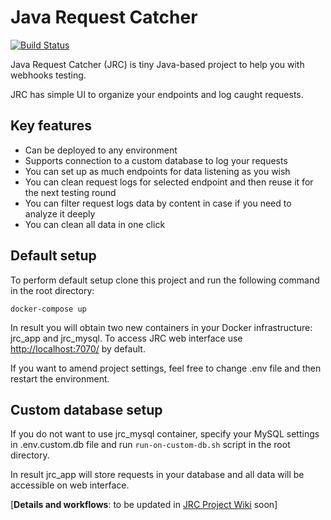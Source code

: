 # Java Request Catcher

[![Build Status](https://travis-ci.org/tpolishchuk/jrcatcher.svg?branch=master)](https://travis-ci.org/tpolishchuk/jrcatcher)

Java Request Catcher (JRC) is tiny Java-based project to help you with webhooks testing.

JRC has simple UI to organize your endpoints and log caught requests.

## Key features
* Can be deployed to any environment
* Supports connection to a custom database to log your requests
* You can set up as much endpoints for data listening as you wish
* You can clean request logs for selected endpoint and then reuse it for the next testing round
* You can filter request logs data by content in case if you need to analyze it deeply
* You can clean all data in one click

## Default setup

To perform default setup clone this project and run the following command in the root directory:

```
docker-compose up
```

In result you will obtain two new containers in your Docker infrastructure: jrc_app and jrc_mysql.
To access JRC web interface use [http://localhost:7070/](http://localhost:7070/) by default.

If you want to amend project settings, feel free to change .env file and then restart the environment.

## Custom database setup

If you do not want to use jrc_mysql container, specify your MySQL settings in .env.custom.db file and run `run-on-custom-db.sh` script in the root directory. 

In result jrc_app will store requests in your database and all data will be accessible on web interface.

[**Details and workflows**: to be updated in [JRC Project Wiki](https://github.com/tpolishchuk/jrcatcher/wiki) soon]

